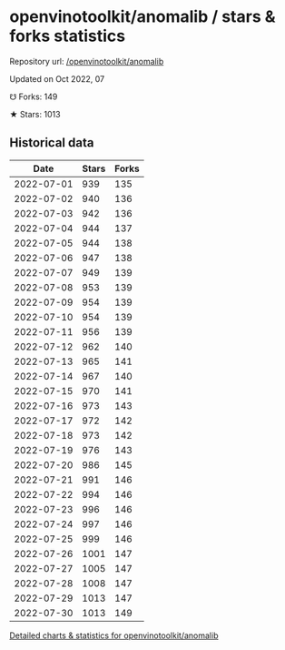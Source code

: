 # openvinotoolkit/anomalib / stars & forks statistics

Repository url: [/openvinotoolkit/anomalib](https://github.com/openvinotoolkit/anomalib)

Updated on Oct 2022, 07

☋ Forks: 149

★ Stars: 1013

## Historical data
| Date | Stars | Forks |
|------|-------|-------|
| 2022-07-01 | 939 | 135 | 
| 2022-07-02 | 940 | 136 | 
| 2022-07-03 | 942 | 136 | 
| 2022-07-04 | 944 | 137 | 
| 2022-07-05 | 944 | 138 | 
| 2022-07-06 | 947 | 138 | 
| 2022-07-07 | 949 | 139 | 
| 2022-07-08 | 953 | 139 | 
| 2022-07-09 | 954 | 139 | 
| 2022-07-10 | 954 | 139 | 
| 2022-07-11 | 956 | 139 | 
| 2022-07-12 | 962 | 140 | 
| 2022-07-13 | 965 | 141 | 
| 2022-07-14 | 967 | 140 | 
| 2022-07-15 | 970 | 141 | 
| 2022-07-16 | 973 | 143 | 
| 2022-07-17 | 972 | 142 | 
| 2022-07-18 | 973 | 142 | 
| 2022-07-19 | 976 | 143 | 
| 2022-07-20 | 986 | 145 | 
| 2022-07-21 | 991 | 146 | 
| 2022-07-22 | 994 | 146 | 
| 2022-07-23 | 996 | 146 | 
| 2022-07-24 | 997 | 146 | 
| 2022-07-25 | 999 | 146 | 
| 2022-07-26 | 1001 | 147 | 
| 2022-07-27 | 1005 | 147 | 
| 2022-07-28 | 1008 | 147 | 
| 2022-07-29 | 1013 | 147 | 
| 2022-07-30 | 1013 | 149 | 


[Detailed charts & statistics for openvinotoolkit/anomalib](https://reviewgithub.com/rep/openvinotoolkit/anomalib)
